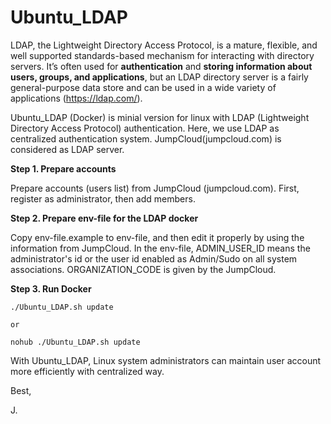 # Ubuntu_LDAP 

LDAP, the Lightweight Directory Access Protocol, is a mature, flexible, and well supported standards-based mechanism for interacting with directory servers. It’s often used for **authentication** and **storing information about users, groups, and applications**, but an LDAP directory server is a fairly general-purpose data store and can be used in a wide variety of applications (https://ldap.com/).

Ubuntu_LDAP (Docker) is minial version for linux with LDAP (Lightweight Directory Access Protocol) authentication. Here, we use LDAP as centralized authentication system. JumpCloud(jumpcloud.com) is considered as LDAP server. 

**Step 1. Prepare accounts**

Prepare accounts (users list) from JumpCloud (jumpcloud.com). First, register as administrator, then add members.  

**Step 2. Prepare env-file for the LDAP docker**

Copy env-file.example to env-file, and then edit it properly by using the information from JumpCloud. In the env-file, ADMIN_USER_ID means the administrator's id or the user id enabled as Admin/Sudo on all system associations. ORGANIZATION_CODE is given by the JumpCloud. 

**Step 3. Run Docker**

```
./Ubuntu_LDAP.sh update 

or 

nohub ./Ubuntu_LDAP.sh update 
```

With Ubuntu_LDAP, Linux system administrators can maintain user account more efficiently with centralized way.   

Best, 

J. 
